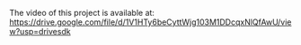 The video of this project is available at:
https://drive.google.com/file/d/1V1HTy6beCyttWjg103M1DDcqxNlQfAwU/view?usp=drivesdk 
